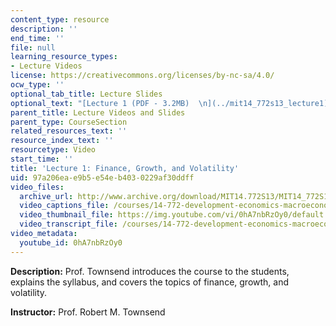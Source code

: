 ```yaml
---
content_type: resource
description: ''
end_time: ''
file: null
learning_resource_types:
- Lecture Videos
license: https://creativecommons.org/licenses/by-nc-sa/4.0/
ocw_type: ''
optional_tab_title: Lecture Slides
optional_text: "[Lecture 1 (PDF - 3.2MB)  \n](../mit14_772s13_lecture1)"
parent_title: Lecture Videos and Slides
parent_type: CourseSection
related_resources_text: ''
resource_index_text: ''
resourcetype: Video
start_time: ''
title: 'Lecture 1: Finance, Growth, and Volatility'
uid: 97a206ea-e9b5-e54e-b403-0229af30ddff
video_files:
  archive_url: http://www.archive.org/download/MIT14.772S13/MIT14_772S13_lec01_300k.mp4
  video_captions_file: /courses/14-772-development-economics-macroeconomics-spring-2013/fbbd54530f8f5f7dbf701d7cadbc62a6_0hA7nbRzOy0.vtt
  video_thumbnail_file: https://img.youtube.com/vi/0hA7nbRzOy0/default.jpg
  video_transcript_file: /courses/14-772-development-economics-macroeconomics-spring-2013/426977ade08d609187eee7f347262fc9_0hA7nbRzOy0.pdf
video_metadata:
  youtube_id: 0hA7nbRzOy0
---
```

**Description:** Prof. Townsend introduces the course to the students, explains the syllabus, and covers the topics of finance, growth, and volatility.

**Instructor:** Prof. Robert M. Townsend